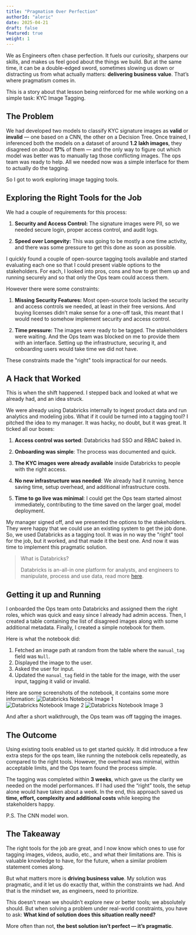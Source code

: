 ```yaml
---
title: "Pragmatism Over Perfection"
authorId: "aleric"
date: 2025-04-21
draft: false
featured: true
weight: 1
---
```


We as Engineers often chase perfection.
It fuels our curiosity, sharpens our skills, and makes us feel good about the things we build. But at the same time, it can be a double-edged sword, sometimes slowing us down or distracting us from what actually matters: **delivering business value**.
That’s where pragmatism comes in.

This is a story about that lesson being reinforced for me while working on a simple task: KYC Image Tagging.

## The Problem

We had developed two models to classify KYC signature images as **valid** or **invalid** — one based on a CNN, the other on a Decision Tree.
Once trained, I inferenced both the models on a dataset of around **1.2 lakh images**, they disagreed on about **17%** of them — and the only way to figure out which model was better was to manually tag those conflicting images.
The ops team was ready to help. All we needed now was a simple interface for them to actually do the tagging.

So I got to work exploring image tagging tools.

## Exploring the Right Tools for the Job

We had a couple of requirements for this process:

1. **Security and Access Control:** The signature images were PII, so we needed secure login, proper access control, and audit logs.

2. **Speed over Longevity:** This was going to be mostly a one time activity, and there was some pressure to get this done as soon as possible.

I quickly found a couple of open-source tagging tools available and started evaluating each one so that I could present viable options to the stakeholders. For each, I looked into pros, cons and how to get them up and running securely and so that only the Ops team could access them.

However there were some constraints:

1. **Missing Security Features:** Most open-source tools lacked the security and access controls we needed, at least in their free versions. And buying licenses didn’t make sense for a one-off task, this meant that I would need to somehow implement security and access control.

2. **Time pressure:** The images were ready to be tagged. The stakeholders were waiting. And the Ops team was blocked on me to provide them with an interface. Setting up the infrastructure, securing it, and onboarding users would take time we did not have.

These constraints made the "right" tools impractical for our needs.

## A Hack that Worked

This is when the shift happened. I stepped back and looked at what we already had, and an idea struck.

We were already using Databricks internally to ingest product data and run analytics and modeling jobs. What if it could be turned into a tagging tool?
I pitched the idea to my manager. It was hacky, no doubt, but it was great.
It ticked all our boxes:

1. **Access control was sorted**: Databricks had SSO and RBAC baked in.

2. **Onboarding was simple**: The process was documented and quick.

3. **The KYC images were already available** inside Databricks to people with the right access.

4. **No new infrastructure was needed**: We already had it running, hence saving time, setup overhead, and additional infrastructure costs.

5. **Time to go live was minimal**: I could get the Ops team started almost immediately, contributing to the time saved on the larger goal, model deployment.

My manager signed off, and we presented the options to the stakeholders. They were happy that we could use an existing system to get the job done.
So, we used Databricks as a tagging tool.
It was in no way the "right" tool for the job, but it worked, and that made it the best one.
And now it was time to implement this pragmatic solution.

> What is Databricks?
>
> Databricks is an-all-in one platform for analysts, and engineers to manipulate, process and use data, read more [here](https://www.databricks.com/data-intelligence?scid=7018Y000001f8FIQAY&utm_medium=paid+search&utm_source=google&utm_campaign=20782149301&utm_adgroup=152953302702&utm_content=microsite&utm_offer=data-intelligence&utm_ad=724408738477&utm_term=what%20is%20databricks&gad_source=1&gclid=Cj0KCQjw2ZfABhDBARIsAHFTxGwAa41AMcCUzaTbsL60svmAaD4LReAsmqlwm_SMoJYbKgzcDWwEoGAaAi4wEALw_wcB).

## Getting it up and Running

I onboarded the Ops team onto Databricks and assigned them the right roles, which was quick and easy since I already had admin access.
Then, I created a table containing the list of disagreed images along with some additional metadata.
Finally, I created a simple notebook for them.

Here is what the notebook did:

1. Fetched an image path at random from the table where the `manual_tag` field was `Null`.
2. Displayed the image to the user.
3. Asked the user for input.
4. Updated the `manual_tag` field in the table for the image, with the user input, tagging it valid or invalid.

Here are some screenshots of the notebook, it contains some more information:
<img src="/images/blog/pragmatism-over-perfection/Image_tagging_1.png" alt="Databricks Notebook Image 1" />
<img src="/images/blog/pragmatism-over-perfection/Image_tagging_2.png" alt="Databricks Notebook Image 2" />
<img src="/images/blog/pragmatism-over-perfection/Image_tagging_3.png" alt="Databricks Notebook Image 3" />

And after a short walkthrough, the Ops team was off tagging the images.

## The Outcome

Using existing tools enabled us to get started quickly.
It did introduce a few extra steps for the ops team, like running the notebook cells repeatedly, as compared to the right tools. However, the overhead was minimal, within acceptable limits, and the Ops team found the process simple.

The tagging was completed within **3 weeks**, which gave us the clarity we needed on the model performances.
If I had used the “right” tools, the setup alone would have taken about a week.
In the end, this approach saved us **time, effort, complexity and additional costs** while keeping the stakeholders happy.

P.S. The CNN model won.

## The Takeaway

The right tools for the job are great, and I now know which ones to use for tagging images, videos, audio, etc., and what their limitations are. This is valuable knowledge to have, for the future, when a similar problem statement comes along.

But what matters more is **driving business value**.
My solution was pragmatic, and it let us do exactly that, within the constraints we had.
And that is the mindset we, as engineers, need to prioritize.

This doesn’t mean we shouldn’t explore new or better tools; we absolutely should.
But when solving a problem under real-world constraints, you have to ask:
**What kind of solution does this situation really need?**

More often than not, **the best solution isn’t perfect — it’s pragmatic**.
